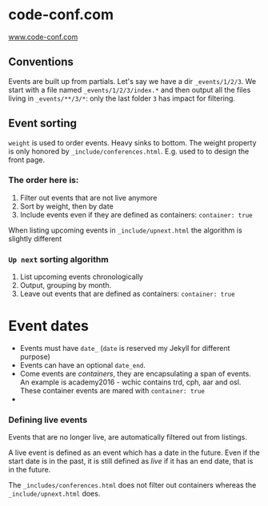 # code-conf.com
www.code-conf.com

Conventions
---
Events are built up from partials. Let's say we have a dir `_events/1/2/3`. We start with a file named `_events/1/2/3/index.*` and then output all the files living in `_events/**/3/*`: only the last folder `3` has impact for filtering.

## Event sorting

`weight` is used to order events. Heavy sinks to bottom. The weight property is only honored by `_include/conferences.html`. E.g. used to to design the front page.

### The order here is:

1. Filter out events that are not live anymore
2. Sort by weight, then by date
3. Include events even if they are defined as containers: `container: true`


When listing upcoming events in `_include/upnext.html` the algorithm is slightly different

### `Up next` sorting algorithm

1. List upcoming events chronologically
2. Output, grouping by month.
3. Leave out events that are defined as containers:
`container: true`


# Event dates

* Events must have `date_` (`date` is reserved my Jekyll for different purpose)
* Events can have an optional `date_end`.
* Come events are _containers_, they are encapsulating a span of events. An example is academy2016 - wchic contains trd, cph, aar and osl. These container events are mared with `container: true`
*

### Defining live events

Events that are no longer live, are automatically filtered out from listings.

A live event is defined as an event which has a date in the future. Even if the start date is in the past, it is still defined as _live_ if it has an end date, that is in the future.

The `_includes/conferences.html` does not filter out containers whereas the `_include/upnext.html` does.
